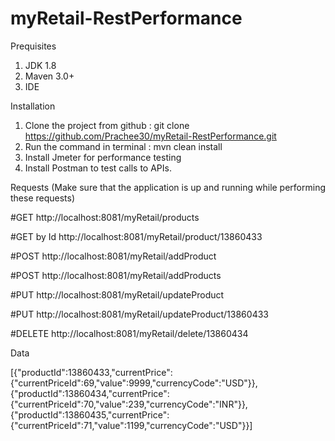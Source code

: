 # myRetail-RestPerformance

Prequisites
1. JDK 1.8
2. Maven 3.0+
3. IDE 

Installation
1. Clone the project from github : git clone https://github.com/Prachee30/myRetail-RestPerformance.git
2. Run the command in terminal : mvn clean install 
3. Install Jmeter for performance testing
4. Install Postman to test calls to APIs.

Requests (Make sure that the application is up and running while performing these requests)

#GET
http://localhost:8081/myRetail/products

#GET by Id
http://localhost:8081/myRetail/product/13860433

#POST 
http://localhost:8081/myRetail/addProduct

#POST
http://localhost:8081/myRetail/addProducts

#PUT
http://localhost:8081/myRetail/updateProduct

#PUT
http://localhost:8081/myRetail/updateProduct/13860433

#DELETE
http://localhost:8081/myRetail/delete/13860434


Data

[{"productId":13860433,"currentPrice":{"currentPriceId":69,"value":9999,"currencyCode":"USD"}},
{"productId":13860434,"currentPrice":{"currentPriceId":70,"value":239,"currencyCode":"INR"}},
{"productId":13860435,"currentPrice":{"currentPriceId":71,"value":1199,"currencyCode":"USD"}}]
